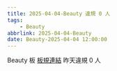 ```yaml
---
title: 2025-04-04-Beauty 違規 0 人
tags:
    - Beauty
abbrlink: 2025-04-04-Beauty
date: Beauty-2025-04-04 12:00:00
---
```

Beauty 板 [板規連結](https://www.ptt.cc/bbs/Beauty/M.1630069980.A.84B.html)
昨天違規 0 人
